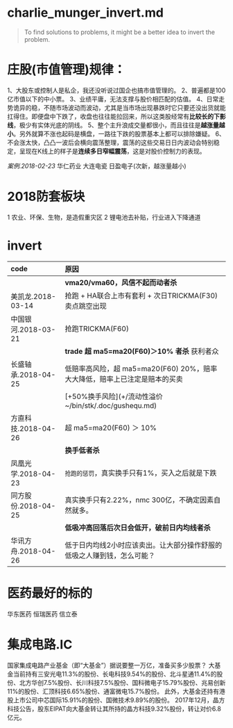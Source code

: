 # charlie_munger_invert.md

> To find solutions to problems, it might be a better idea to invert the problem.


# 庄股(市值管理)规律：

1、大股东或控制人是私企，我还没听说过国企也搞市值管理的。
2、普遍都是100亿市值以下的中小票。
3、业绩平庸，无法支撑与股价相匹配的估值。
4、日常走势诡异的稳，不随市场波动而波动，尤其是当市场出现暴跌时它只要还没出货就能扛得住。即便盘中下跌了，收盘也往往能拉回来，所以这类股经常有**比较长的下影线**，极少有实体光底的阴线。
5、整个主升浪成交量都很小，而且往往是**越涨量越小**。另外就算不涨也起码是横盘，一路往下跌的股票基本上都可以排除嫌疑。
6、不会涨太快，凸凸一波后会横向震荡整理，震荡的这些交易日日内波动会特别稳定，呈现在K线上的样子是**连续多日窄幅震荡**，这是对股价控制力的表现。

*案例.2018-02-23*
华仁药业
大连电瓷
日盈电子(次新，越涨量越小)

# 2018防套板块

1 农业、环保、生物，是造假重灾区
2 锂电池去补贴，行业进入下降通道

# invert

| code                | 原因                                                                       | 
| :------             | :------                                                                    | 
|                     | **vma20/vma60，风信不起而动者杀**                                          | 
| 美凯龙.2018-03-14   | 抢跑 + HA联合上市有套利 + 次日TRICKMA(F30)卖点跳空出现                     | 
| 中国银河.2018-03-21 | 抢跑TRICKMA(F60)                                                           | 
|                     | **trade 超 ma5=ma20(F60)＞10% 者杀** 获利者众                              | 
| 长盛轴承.2018-04-25 | 低赔率高风险，超 ma5=ma20(F60) 20%，赔率大大降低，赔率上已注定是赔本的买卖 | 
|                     | [+50%换手风险](+/流动性溢价 ~/bin/stk/.doc/gushequ.md)                     | 
| 方直科技.2018-04-26 | 超 ma5=ma20(F60) ＞ 10%                                                    | 
|                     | **换手低者杀**                                                             | 
| 凤凰光学.2018-04-23 | `抢跑的惩罚`，真实换手只有1%，买入之后就是下跌                             | 
| 同方股份.2018-04-25 | 真实换手只有2.22%，nmc 300亿，不确定因素自然就多。                         | 
|                     | **低吸冲高回落后次日会低开，破前日内均线者杀**                             | 
| 华讯方舟.2018-04-26 | 低于日内均线2小时应该卖出。让大部分操作舒服的低吸之人赚到钱，怎么可能？    |


# 医药最好的标的

华东医药
恒瑞医药
信立泰

# 集成电路.IC

国家集成电路产业基金（即“大基金”）据说要整一万亿，准备买多少股票？
大基金当前持有三安光电11.3%的股份、长电科技9.54%的股份、北斗星通11.4%的股份、北方华创7.5%股份、长川科技7.5%股份、国科微电子15.79%股份、兆易创新11%的股份、汇顶科技6.65%股份、通富微电15.7%股份。
此外，大基金还持有港股上市公司中芯国际15.91%的股份、国微技术9.89%的股份。
2017年12月，晶方科技公告，股东EIPAT向大基金转让其所持的晶方科技9.32%股份，转让对价6.8亿元。


